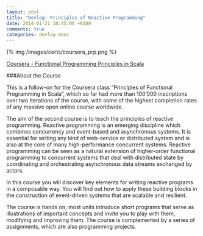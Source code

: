 ```yaml
---
layout: post
title: "Devlog: Principles of Reactive Programming"
date: 2014-01-21 10:45:00 +0100
comments: true
categories: devlog mooc
---
```


{% img /images/certs/coursera_prp.png %}

[Coursera - Functional Programming Principles in Scala](https://www.coursera.org/course/progfun)

###About the Course

This is a follow-on for the Coursera class “Principles of Functional Programming in Scala”, which so far had more than 100’000 inscriptions over two iterations of the course, with some of the highest completion rates of any massive open online course worldwide.

The aim of the second course is to teach the principles of reactive programming. Reactive programming is an emerging discipline which combines concurrency and event-based and asynchronous systems. It is essential for writing any kind of web-service or distributed system and is also at the core of many high-performance concurrent systems. Reactive programming can be seen as a natural extension of higher-order functional programming to concurrent systems that deal with distributed state by coordinating and orchestrating asynchronous data streams exchanged by actors.

In this course you will discover key elements for writing reactive programs in a composable way. You will find out how to apply these building blocks in the construction of event-driven systems that are scalable and resilient.

The course is hands on; most units introduce short programs that serve as illustrations of important concepts and invite you to play with them, modifying and improving them. The course is complemented by a series of assignments, which are also programming projects.
